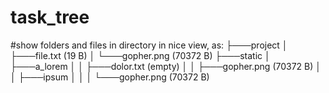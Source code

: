 # task_tree
#show folders and files in directory in nice view, as:
├───project
│	├───file.txt (19 B)
│	└───gopher.png (70372 B)
├───static
│	├───a_lorem
│	│	├───dolor.txt (empty)
│	│	├───gopher.png (70372 B)
│	│	├───ipsum
│	│	│	└───gopher.png (70372 B)
